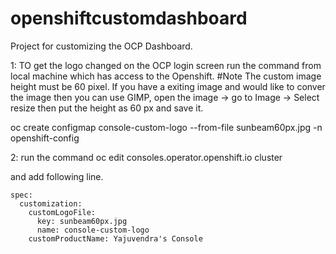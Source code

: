 # openshiftcustomdashboard
Project for customizing the OCP Dashboard.

1: TO get the logo changed on the OCP login screen run the command from local machine which has access to the Openshift.
#Note 
The custom image height must be 60 pixel. If you have a exiting image and would like to conver the image then you can use GIMP, open the image -> go to Image -> Select resize then put the height as 60 px and save it.

oc create configmap console-custom-logo --from-file sunbeam60px.jpg -n openshift-config

2: run the command 
oc edit consoles.operator.openshift.io cluster

and add following line.
```
spec:
  customization:
    customLogoFile:
      key: sunbeam60px.jpg
      name: console-custom-logo
    customProductName: Yajuvendra's Console
```

